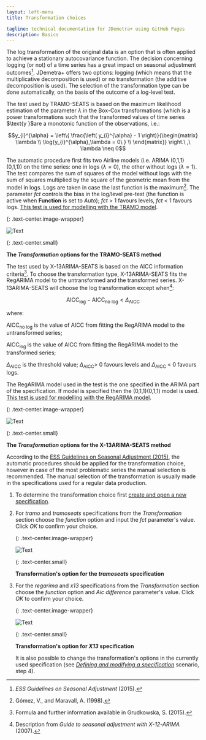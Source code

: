 ```yaml
---
layout: left-menu
title: Transformation choices

tagline: technical documentation for JDemetra+ using GitHub Pages
description: Basics
---
```


The log transformation of the original data is an option that is often
applied to achieve a stationary autocovariance function. The decision
concerning logging (or not) of a time series has a great impact on
seasonal adjustment outcomes[^4]. JDemetra+ offers two options: logging
(which means that the multiplicative decomposition is used) or no
transformation (the additive decomposition is used). The selection of
the transformation type can be done automatically, on the basis of the
outcome of a log-level test.

The test used by TRAMO-SEATS is based on the maximum likelihood
estimation of the parameter $\lambda$ in the Box-Cox transformations
(which is a power transformations such that the transformed values of
time series $\text{y }\$are a monotonic function of the observations,
i.e.:

$$y_{i}^{\alpha} = \left\{ \frac{\left( y_{i}^{\alpha} - 1 \right)}{\begin{matrix}
\lambda \\
\log{y_{i}^{\alpha},\lambda = 0\ } \\
\end{matrix}} \right.\ ,\ \lambda \neq 0$$

The automatic procedure first fits two Airline models (i.e. ARIMA
(0,1,1)(0,1,1)) on the time series: one in logs ($\lambda = 0$), the other
without logs ($\lambda = 1$). The test compares the sum of squares of
the model without logs with the sum of squares multiplied by the square
of the geometric mean from the model in logs. Logs are taken in case the
last function is the maximum[^5]. The parameter *fct* controls the bias
in the log/level pre-test (the function is active when **Function** is
set to *Auto*); *fct* \> 1 favours levels, *fct* \< 1 favours logs. [This test is used for modelling with the TRAMO model](../reference-manual/modelling-spec-tramo.html#transformation).

{: .text-center.image-wrapper}

![Text](/assets/img/user-guide/UG_SA_image37.jpg)

{: .text-center.small}

**The *Transformation* options for the TRAMO-SEATS method**

The test used by X-13ARIMA-SEATS is based on the AICC information
criteria[^6]. To choose the transformation type, X-13ARIMA-SEATS fits the
RegARIMA model to the untransformed and the transformed series. X-13ARIMA-SEATS will choose
the log transformation except when[^7]:

$$\text{AICC}_{\log} - \text{AICC}_{\text{no\ log}} < \Delta_{\text{AICC}}$$

where:

$\text{AICC}_{\text{no\ log}}$ is the value of AICC from fitting the
RegARIMA model to the untransformed series;

$\text{AICC}_{\log}$ is the value of AICC from fitting the RegARIMA
model to the transformed series;

$\Delta_{\text{AICC}}$ is the threshold value; $\Delta_{\text{AICC}}$\>
0 favours levels and $\Delta_{\text{AICC}}$ \< 0 favours logs.

The RegARIMA model used in the test is the one specified in the ARIMA
part of the specification. If model is specified then the (0,1,1)(0,1,1)
model is used. [This test is used for modelling with the RegARIMA
model](../reference-manual/modelling-spec-arima.html#transformation).

{: .text-center.image-wrapper}

![Text](/assets/img/user-guide/UG_SA_image38.jpg)

{: .text-center.small}

**The *Transformation* options for the X-13ARIMA-SEATS method**

According to the 
[ESS Guidelines on Seasonal Adjustment (2015)](https://ec.europa.eu/eurostat/documents/3859598/6830795/KS-GQ-15-001-EN-N.pdf/d8f1e5f5-251b-4a69-93e3-079031b74bd3),
the automatic procedures should be applied for the transformation choice,
however in case of the most problematic series the manual selection is
recommended. The manual selection of the transformation is usually made
in the specifications used for a regular data production.


1.  To determine the transformation choice first [create and open a new
    specification](../reference-manual/sa-specifications.html#pre-defined-specifications).

2.  For *tramo* and *tramoseats* specifications from the
    *Transformation* section choose the *function* option and input the
    *fct* parameter's value. Click *OK* to confirm your choice.
	
	{: .text-center.image-wrapper}

	![Text](/assets/img/user-guide/UG_SA_image39.jpg)

	{: .text-center.small}

	**Transformation's option for the *tramoseats* specification**

3.  For the *regarima* and *x13* specifications from the
    *Transformation* section choose the *function* option and *Aic
    difference* parameter's value. Click *OK* to confirm your choice.

	{: .text-center.image-wrapper}

	![Text](/assets/img/user-guide/UG_SA_image40.jpg)

	{: .text-center.small}

	**Transformation's option for *X13* specification**

	It is also possible to change the transformation's options in the currently used specification (see [*Defining and modifying a specification*](../case-studies/detailedsa-spec.html) scenario, step 4).




[^4]: *ESS Guidelines on Seasonal Adjustment* (2015).

[^5]: Gómez, V., and Maravall, A. (1998).

[^6]: Formula and further information available in Grudkowska, S.
    (2015).

[^7]: Description from *Guide to seasonal adjustment with X-12-ARIMA*
    (2007).
